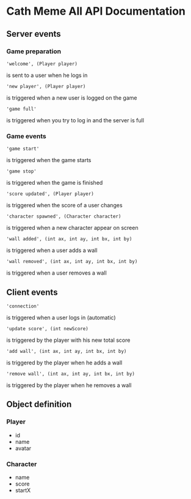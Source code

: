 Cath Meme All API Documentation
==============

## Server events
### Game preparation
```
'welcome', (Player player)
```
is sent to a user when he logs in

```
'new player', (Player player)
```
is triggered when a new user is logged on the game

```
'game full'
```
is triggered when you try to log in and the server is full

### Game events
```
'game start'
```
is triggered when the game starts

```
'game stop'
```
is triggered when the game is finished

```
'score updated', (Player player)
```
is triggered when the score of a user changes

```
'character spawned', (Character character)
```
is triggered when a new character appear on screen

```
'wall added', (int ax, int ay, int bx, int by)
```
is triggered when a user adds a wall

```
'wall removed', (int ax, int ay, int bx, int by)
```
is triggered when a user removes a wall


## Client events
```
'connection'
```
is triggered when a user logs in (automatic)

```
'update score', (int newScore)
```
is triggered by the player with his new total score

```
'add wall', (int ax, int ay, int bx, int by)
```
is triggered by the player when he adds a wall

```
'remove wall', (int ax, int ay, int bx, int by)
```
is triggered by the player when he removes a wall


## Object definition
### Player
* id
* name
* avatar


### Character
* name
* score
* startX

